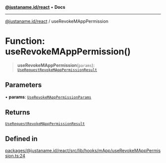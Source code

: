 [**@justaname.id/react**](../README.md) • **Docs**

***

[@justaname.id/react](../globals.md) / useRevokeMAppPermission

# Function: useRevokeMAppPermission()

> **useRevokeMAppPermission**(`params`): [`UseRequestRevokeMAppPermissionResult`](../interfaces/UseRequestRevokeMAppPermissionResult.md)

## Parameters

• **params**: [`UseRevokeMAppPermissionParams`](../interfaces/UseRevokeMAppPermissionParams.md)

## Returns

[`UseRequestRevokeMAppPermissionResult`](../interfaces/UseRequestRevokeMAppPermissionResult.md)

## Defined in

[packages/@justaname.id/react/src/lib/hooks/mApp/useRevokeMAppPermission.ts:24](https://github.com/JustaName-id/JustaName-sdk/blob/dc845c10af242e3ca87d95ef392516ac0bfa8b95/packages/@justaname.id/react/src/lib/hooks/mApp/useRevokeMAppPermission.ts#L24)
